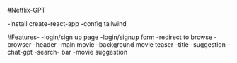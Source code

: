 #Netflix-GPT


-install create-react-app
-config tailwind



#Features-
-login/sign up page
   -login/signup form
   -redirect to browse
-browser
   -header
   -main movie
       -background movie teaser
       -title
       -suggestion
-chat-gpt
    -search- bar
    -movie suggestion